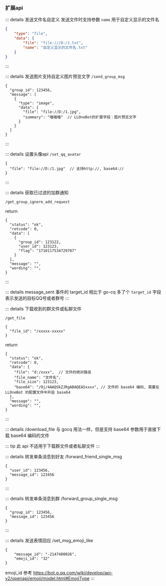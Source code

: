 
### 扩展api

::: details 发送文件名自定义
发送文件时支持参数 `name` 用于自定义显示的文件名
```json
{
    "type": "file",
    "data": {
        "file": "file:///D:/1.txt",
        "name": "自定义显示的文件名.txt"
    }
}
```
:::

::: details 发送图片支持自定义图片预览文字
`/send_group_msg`

```json5
{
  "group_id": 123456,
  "message": [
    {
      "type": "image",
      "data": {
        "file": "file://D:/1.jpg",
        "summary": "喵喵喵"  // LLOneBot的扩展字段：图片预览文字
      }
    }
  ]
}
```
:::

::: details 设置头像api
`/set_qq_avatar`
```json5
{
  "file": "file://D:/1.jpg"  // 支持http://, base64://
}
```
:::

::: details 获取已过滤的加群通知

`/get_group_ignore_add_request`

return

```json5
{
  "status": "ok",
  "retcode": 0,
  "data": [
    {
      "group_id": 123122,
      "user_id": 123123,
      "flag": "1710117534729787"
    }
  ],
  "message": "",
  "wording": "",
}
```
:::

::: details message_sent 事件的 target_id
相比于 go-cq 多了个 `target_id` 字段表示发送的目标QQ号或者群号
:::

::: details 下载收到的群文件或私聊文件

`/get_file`

```json5
{
  "file_id": "/xxxxx-xxxxx"
}
```

return

```json5
{
  "status": "ok",
  "retcode": 0,
  "data": {
    "file": "d:/xxxx",  // 文件的绝对路径
    "file_name": "文件名",
    "file_size": 123123,
    "base64": "/9j/4AAQSkZJRgABAQEASxxxx", // 文件的 base64 编码, 需要在 LLOneBot 的配置文件中开启 base64
  },
  "message": "",
  "wording": "",
}
```
:::

::: details /download_file
与 gocq 用法一样，但是支持 base64 参数用于直接下载 base64 编码的文件

::: tip 此 api 不适用于下载群文件或者私聊文件
:::

::: details 转发单条消息到好友 /forward_friend_single_msg
    
```json5
{
  "user_id": 123456,
  "message_id": 123456
}
```
:::


::: details 转发单条消息到群 /forward_group_single_msg

```json5
{
  "group_id": 123456,
  "message_id": 123456
}
```
:::

::: details 发送表情回应 /set_msg_emoji_like
```json5
{
    "message_id": "-2147480026",
    "emoji_id": "32"
}
```
emoji_id 参考 <https://bot.q.qq.com/wiki/develop/api-v2/openapi/emoji/model.html#EmojiType>
:::
